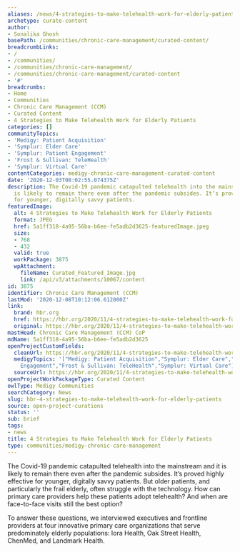 ```yaml
---
aliases: /news/4-strategies-to-make-telehealth-work-for-elderly-patients
archetype: curate-content
author:
- Sonalika Ghosh
basePath: /communities/chronic-care-management/curated-content/
breadcrumbLinks:
- /
- /communities/
- /communities/chronic-care-management/
- /communities/chronic-care-management/curated-content
- '#'
breadcrumbs:
- Home
- Communities
- Chronic Care Management (CCM)
- Curated Content
- 4 Strategies to Make Telehealth Work for Elderly Patients
categories: []
communityTopics:
- 'Medigy: Patient Acquisition'
- 'Symplur: Elder Care'
- 'Symplur: Patient Engagement'
- 'Frost & Sullivan: TeleHealth'
- 'Symplur: Virtual Care'
contentCategories: medigy-chronic-care-management-curated-content
date: '2020-12-03T08:02:55.074375Z'
description: The Covid-19 pandemic catapulted telehealth into the mainstream and it
  is likely to remain there even after the pandemic subsides. It’s proved highly effective
  for younger, digitally savvy patients.
featuredImage:
  alt: 4 Strategies to Make Telehealth Work for Elderly Patients
  format: JPEG
  href: 5a1ff318-4a95-56ba-b6ee-fe5adb2d3625-featuredImage.jpeg
  size:
  - 768
  - 432
  valid: true
  workPackage: 3875
  wpAttachment:
    fileName: Curated_Featured_Image.jpg
    link: /api/v3/attachments/10067/content
id: 3875
identifier: Chronic Care Management (CCM)
lastMod: '2020-12-08T10:12:06.612000Z'
link:
  brand: hbr.org
  href: https://hbr.org/2020/11/4-strategies-to-make-telehealth-work-for-elderly-patients
  original: https://hbr.org/2020/11/4-strategies-to-make-telehealth-work-for-elderly-patients
mastHead: Chronic Care Management (CCM) CoP
mdName: 5a1ff318-4a95-56ba-b6ee-fe5adb2d3625
openProjectCustomFields:
  cleanUrl: https://hbr.org/2020/11/4-strategies-to-make-telehealth-work-for-elderly-patients
  medigyTopics: '["Medigy: Patient Acquisition","Symplur: Elder Care","Symplur: Patient
    Engagement","Frost & Sullivan: TeleHealth","Symplur: Virtual Care"]'
  sourceUrl: https://hbr.org/2020/11/4-strategies-to-make-telehealth-work-for-elderly-patients
openProjectWorkPackageType: Curated Content
owlType: Medigy Communities
searchCategory: News
slug: hbr-4-strategies-to-make-telehealth-work-for-elderly-patients
source: open-project-curations
status: ''
sub: brief
tags:
- news
title: 4 Strategies to Make Telehealth Work for Elderly Patients
type: communities/medigy-chronic-care-management
---
```


<p>The Covid-19 pandemic catapulted telehealth into the mainstream and it is likely to remain there even after the pandemic subsides. It’s proved highly effective for younger, digitally savvy patients. But older patients, and particularly the frail elderly, often struggle with the technology. How can primary care providers help these patients adopt telehealth? And when are face-to-face visits still the best option?</p><p>To answer these questions, we interviewed executives and frontline providers at four innovative primary care organizations that serve predominately elderly populations: Iora Health, Oak Street Health, ChenMed, and Landmark Health.&nbsp;</p>